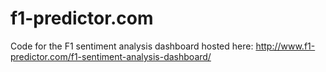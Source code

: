 # f1-predictor.com

Code for the F1 sentiment analysis dashboard hosted here: http://www.f1-predictor.com/f1-sentiment-analysis-dashboard/
